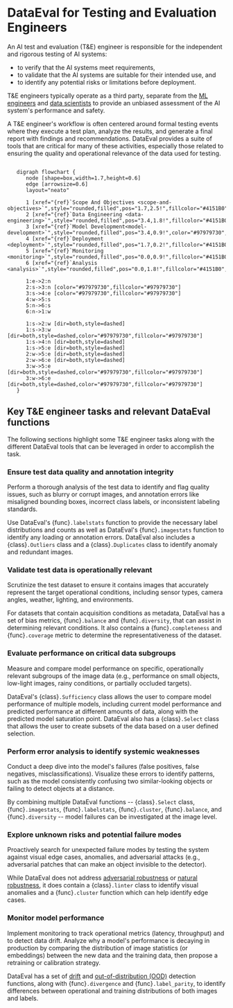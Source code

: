 # DataEval for Testing and Evaluation Engineers

An AI test and evaluation (T&E) engineer is responsible for the independent and
rigorous testing of AI systems:

- to verify that the AI systems meet requirements,
- to validate that the AI systems are suitable for their intended use, and
- to identify any potential risks or limitations before deployment.

T&E engineers typically operate as a third party, separate from the
[ML engineers](ml_engineer.md) and [data scientists](data_scientist.md) to
provide an unbiased assessment of the AI system's performance and safety.

A T&E engineer's workflow is often centered around formal testing events where
they execute a test plan, analyze the results, and generate a final report with
findings and recommendations. DataEval provides a suite of tools that are critical
for many of these activities, especially those related to ensuring the quality
and operational relevance of the data used for testing.

```{graphviz}
   
   digraph flowchart {
      node [shape=box,width=1.7,height=0.6]
      edge [arrowsize=0.6]
      layout="neato"

      1 [xref="{ref}`Scope And Objectives <scope-and-objectives>`",style="rounded,filled",pos="1.7,2.5!",fillcolor="#4151B0",fontcolor="white"]
      2 [xref="{ref}`Data Engineering <data-engineering>`",style="rounded,filled",pos="3.4,1.8!",fillcolor="#4151B0",fontcolor="white"]
      3 [xref="{ref}`Model Development<model-development>`",style="rounded,filled",pos="3.4,0.9!",color="#97979730",fillcolor="#97979730",fontcolor="gray"]
      4 [xref="{ref}`Deployment <deployment>`",style="rounded,filled",pos="1.7,0.2!",fillcolor="#4151B0",fontcolor="white"]
      5 [xref="{ref}`Monitoring <monitoring>`",style="rounded,filled",pos="0.0,0.9!",fillcolor="#4151B0",fontcolor="white"]
      6 [xref="{ref}`Analysis <analysis>`",style="rounded,filled",pos="0.0,1.8!",fillcolor="#4151B0",fontcolor="white"]
      
      1:e->2:n
      2:s->3:n [color="#97979730",fillcolor="#97979730"]
      3:s->4:e [color="#97979730",fillcolor="#97979730"]
      4:w->5:s
      5:n->6:s
      6:n->1:w

      1:s->2:w [dir=both,style=dashed]
      1:s->3:w [dir=both,style=dashed,color="#97979730",fillcolor="#97979730"]
      1:s->4:n [dir=both,style=dashed]
      1:s->5:e [dir=both,style=dashed]
      2:w->5:e [dir=both,style=dashed]
      2:w->6:e [dir=both,style=dashed]
      3:w->5:e [dir=both,style=dashed,color="#97979730",fillcolor="#97979730"]
      3:w->6:e [dir=both,style=dashed,color="#97979730",fillcolor="#97979730"]
   }
```

## Key T&E engineer tasks and relevant DataEval functions

The following sections highlight some T&E engineer tasks along with the different DataEval tools that can
be leveraged in order to accomplish the task.

### Ensure test data quality and annotation integrity

Perform a thorough analysis of the test data to identify and flag quality issues,
such as blurry or corrupt images, and annotation errors like misaligned bounding
boxes, incorrect class labels, or inconsistent labeling standards.

Use DataEval's {func}`.labelstats` function to provide the necessary label
distributions and counts as well as DataEval's {func}`.imagestats` function to
identify any loading or annotation errors. DataEval also includes a
{class}`.Outliers` class and a {class}`.Duplicates` class to identify anomaly
and redundant images.

### Validate test data is operationally relevant

Scrutinize the test dataset to ensure it contains images that accurately
represent the target operational conditions, including sensor types, camera
angles, weather, lighting, and environments.

For datasets that contain acquisition conditions as metadata, DataEval has
a set of bias metrics, {func}`.balance` and {func}`.diversity`, that can assist
in determining relevant conditions. It also contains a {func}`.completeness` and
{func}`.coverage` metric to determine the representativeness of the dataset.

### Evaluate performance on critical data subgroups

Measure and compare model performance on specific, operationally relevant subgroups
of the image data (e.g., performance on small objects, low-light images,
rainy conditions, or partially occluded targets).

DataEval's {class}`.Sufficiency` class allows the user to compare model performance
of multiple models, including current model performance and predicted performance
at different amounts of data, along with the predicted model saturation point.
DataEval also has a {class}`.Select` class that allows the user to create subsets
of the data based on a user defined selection.

### Perform error analysis to identify systemic weaknesses

Conduct a deep dive into the model's failures (false positives, false negatives,
misclassifications). Visualize these errors to identify patterns, such as the
model consistently confusing two similar-looking objects or failing to detect
objects at a distance.

By combining multiple DataEval functions -- {class}`.Select` class, {func}`.imagestats`,
{func}`.labelstats`, {func}`.cluster`, {func}`.balance`, and {func}`.diversity`
-- model failures can be investigated at the image level.

### Explore unknown risks and potential failure modes

Proactively search for unexpected failure modes by testing the system against
visual edge cases, anomalies, and adversarial attacks (e.g., adversarial patches
that can make an object invisible to the detector).

While DataEval does not address [adversarial robustness](https://github.com/Trusted-AI/adversarial-robustness-toolbox)
or [natural robustness](https://github.com/Kitware/nrtk), it does contain a
{class}`.linter` class to identify visual anomalies and a {func}`.cluster`
function which can help identify edge cases.

### Monitor model performance

Implement monitoring to track operational metrics (latency, throughput) and
to detect data drift. Analyze why a model's performance is decaying in production
by comparing the distribution of image statistics (or embeddings) between the
new data and the training data, then propose a retraining or calibration strategy.

DataEval has a set of [drift](../Drift.md)
and [out-of-distribution (OOD)](../OOD.md) detection functions, along with
{func}`.divergence` and {func}`.label_parity`, to identify differences between
operational and training distributions of both images and labels.

<!--### Develop summary reports and provide recommendations

Synthesize all test findings into a clear report that details the vision system's
capabilities, limitations (e.g., "fails to detect pedestrians in heavy rain"),
and risks. Provide an explicit recommendation to decision-makers regarding deployment
readiness, often with recommended operational constraints.-->